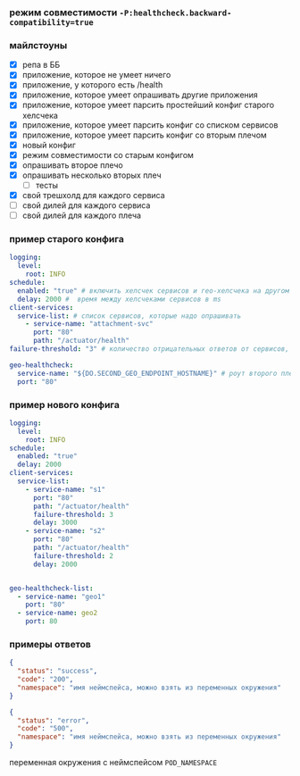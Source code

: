 ### режим совместимости `-P:healthcheck.backward-compatibility=true`

### майлстоуны
- [x] репа в ББ
- [x] приложение, которое не умеет ничего
- [x] приложение, у которого есть /health
- [x] приложение, которое умеет опрашивать другие приложения
- [x] приложение, которое умеет парсить простейший конфиг старого хелсчека
- [x] приложение, которое умеет парсить конфиг со списком сервисов
- [x] приложение, которое умеет парсить конфиг со вторым плечом
- [x] новый конфиг
- [x] режим совместимости со старым конфигом
- [x] опрашивать второе плечо
- [x] опрашивать несколько вторых плеч 
  - [ ] тесты 
- [x] свой трешхолд для каждого сервиса
- [ ] свой дилей для каждого сервиса 
- [ ] свой дилей для каждого плеча 

### пример старого конфига

```yaml
logging:
  level:
    root: INFO
schedule:
  enabled: "true" # включить хелсчек сервисов и гео-хелсчека на другом плече
  delay: 2000 #  время между хелсчеками сервисов в ms
client-services:
  service-list: # список сервисов, которые надо опрашивать
    - service-name: "attachment-svc"
      port: "80"
      path: "/actuator/health"
failure-threshold: "3" # количество отрицательных ответов от сервисов, после которого плечо выводится из балансировки

geo-healthcheck:
  service-name: "${DO.SECOND_GEO_ENDPOINT_HOSTNAME}" # роут второго плеча
  port: "80"
```

### пример нового конфига

```yaml
logging:
  level:
    root: INFO
schedule:
  enabled: "true"
  delay: 2000
client-services:
  service-list:
    - service-name: "s1"
      port: "80"
      path: "/actuator/health"
      failure-threshold: 3
      delay: 3000
    - service-name: "s2"
      port: "80"
      path: "/actuator/health"
      failure-threshold: 2
      delay: 2000


geo-healthcheck-list:
  - service-name: "geo1"
    port: "80"
  - service-name: geo2
    port: 80
```



### примеры ответов
```json
{
  "status": "success",
  "code": "200",
  "namespace": "имя неймспейса, можно взять из переменных окружения"
}
```
```json
{
  "status": "error",
  "code": "500",
  "namespace": "имя неймспейса, можно взять из переменных окружения"
}
```
переменная окружения с неймспейсом `POD_NAMESPACE`
